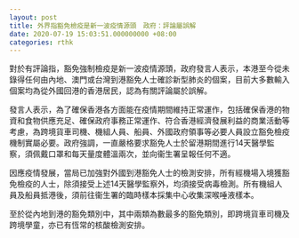 ```yaml
---
layout: post
title: 外界指豁免檢疫是新一波疫情源頭　政府：評論屬誤解
date: 2020-07-19 15:03:51.000000000 +08:00
categories: rthk
---
```


對於有評論指，豁免強制檢疫是新一波疫情源頭，政府發言人表示，本港至今從未錄得任何由內地、澳門或台灣到港豁免人士確診新型肺炎的個案，目前大多數輸入個案均為從外國回港的香港居民，認為有關評論屬於誤解。

發言人表示，為了確保香港各方面能在疫情期間維持正常運作，包括確保香港的物資和食物供應充足、確保政府事務正常運作、符合香港經濟發展利益的商業活動等考慮，為跨境貨車司機、機組人員、船員、外國政府領事等必要人員設立豁免檢疫機制實屬必要。政府強調，一直嚴格要求豁免人士於留港期間進行14天醫學監察，須佩戴口罩和每天量度體溫兩次，並向衞生署呈報任何不適。

因應疫情發展，當局已加強對外國到港豁免人士的檢測安排，所有經機場入境獲豁免檢疫的人士，除須接受上述14天醫學監察外，均須接受病毒檢測。所有機組人員及船員抵港後，須前往衞生署的臨時樣本採集中心收集深喉唾液樣本。

至於從內地到港的豁免類別中，其中兩類為數最多的豁免類別，即跨境貨車司機及跨境學童，亦已有恆常的核酸檢測安排。
